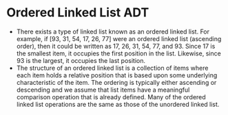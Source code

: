 # Ordered Linked List ADT
  * There exists a type of linked list known as an ordered linked list. For example, if [93, 31, 54, 17, 26, 77] were an ordered linked list (ascending order), then it could be written as 17, 26, 31, 54, 77, and 93. Since 17 is the smallest item, it occupies the first position in the list. Likewise, since 93 is the largest, it occupies the last position.
  * The structure of an ordered linked list is a collection of items where each item holds a relative position that is based upon some underlying characteristic of the item. The ordering is typically either ascending or descending and we assume that list items have a meaningful comparison operation that is already defined. Many of the ordered linked list operations are the same as those of the unordered linked list.